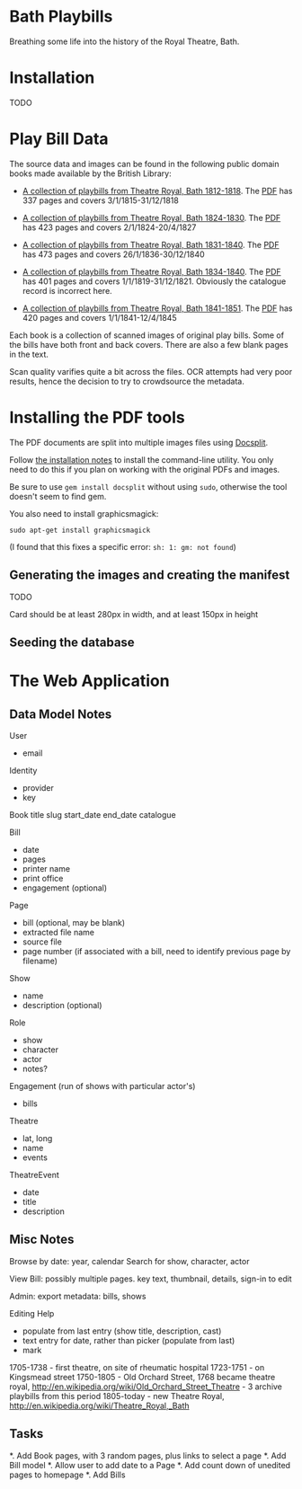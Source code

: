 # Bath Playbills

Breathing some life into the history of the Royal Theatre, Bath.

# Installation

TODO

# Play Bill Data

The source data and images can be found in the following public domain books made available by the British Library:

* [A collection of playbills from Theatre Royal, Bath 1812-1818](http://catalogue.bl.uk/primo_library/libweb/action/dlDisplay.do?vid=BLVU1&afterPDS=true&institution=BL&docId=BLL01016661285). The [PDF](http://access.bl.uk/item/pdf/ark:/81055/vdc_100022589024.0x000002) has 337 pages and covers 3/1/1815-31/12/1818

* [A collection of playbills from Theatre Royal, Bath 1824-1830](http://catalogue.bl.uk/primo_library/libweb/action/dlDisplay.do?vid=BLVU1&afterPDS=true&institution=BL&docId=BLL01016661327). The [PDF](http://access.bl.uk/item/pdf/ark:/81055/vdc_100022589026.0x000002) has 423 pages and covers 2/1/1824-20/4/1827

* [A collection of playbills from Theatre Royal, Bath 1831-1840](http://catalogue.bl.uk/primo_library/libweb/action/dlDisplay.do?vid=BLVU1&afterPDS=true&institution=BL&docId=BLL01016661328). The [PDF](http://access.bl.uk/item/pdf/ark:/81055/vdc_100022589042.0x000002) has 473 pages and covers 26/1/1836-30/12/1840


* [A collection of playbills from Theatre Royal, Bath 1834-1840](http://catalogue.bl.uk/primo_library/libweb/action/dlDisplay.do?vid=BLVU1&afterPDS=true&institution=BL&docId=BLL01016661326). The [PDF](http://access.bl.uk/item/pdf/ark:/81055/vdc_100022589028.0x000002) has 401 pages and covers 1/1/1819-31/12/1821. Obviously the catalogue record is incorrect here. 

* [A collection of playbills from Theatre Royal, Bath 1841-1851](http://catalogue.bl.uk/primo_library/libweb/action/dlDisplay.do?vid=BLVU1&afterPDS=true&institution=BL&docId=BLL01016661329). The [PDF](http://access.bl.uk/item/pdf/ark:/81055/vdc_100022589036.0x000002) has 420 pages and covers 1/1/1841-12/4/1845

Each book is a collection of scanned images of original play bills. Some of the bills have both front and back covers. There are also a few blank pages in the text.

Scan quality varifies quite a bit across the files. OCR attempts had very poor results, hence the decision to try to crowdsource the metadata.

# Installing the PDF tools

The PDF documents are split into multiple images files using [Docsplit](http://documentcloud.github.io/docsplit/).

Follow [the installation notes](http://documentcloud.github.io/docsplit/) to install the command-line utility. You only need to do this if you plan on 
working with the original PDFs and images.

Be sure to use `gem install docsplit` without using `sudo`, otherwise the tool doesn't seem to find gem.

You also need to install graphicsmagick:

`sudo apt-get install graphicsmagick`

(I found that this fixes a specific error: `sh: 1: gm: not found`)

## Generating the images and creating the manifest

TODO

Card should be at least 280px in width, and at least 150px in height

## Seeding the database

# The Web Application

## Data Model Notes

User
 - email

Identity
 - provider
 - key

Book
  title
  slug
  start_date
  end_date
  catalogue
  

Bill
 - date
 - pages
 - printer name
 - print office
 - engagement (optional)

Page
 - bill (optional, may be blank)
 - extracted file name
 - source file
 - page number (if associated with a bill, need to identify previous page by filename)

Show
 - name
 - description (optional)
 
Role
 - show
 - character
 - actor
 - notes?

Engagement (run of shows with particular actor's)
 - bills

Theatre
 - lat, long
 - name
 - events

TheatreEvent
 - date
 - title
 - description

## Misc Notes

Browse by date: year, calendar
Search for show, character, actor

View Bill: possibly multiple pages. key text, thumbnail, details, sign-in to edit

Admin: export metadata: bills, shows

Editing Help
 - populate from last entry (show title, description, cast)
 - text entry for date, rather than picker (populate from last)
 - mark

1705-1738 - first theatre, on site of rheumatic hospital
1723-1751 - on Kingsmead street
1750-1805 - Old Orchard Street, 1768 became theatre royal, http://en.wikipedia.org/wiki/Old_Orchard_Street_Theatre
          - 3 archive playbills from this period
1805-today - new Theatre Royal, http://en.wikipedia.org/wiki/Theatre_Royal,_Bath

## Tasks

*. Add Book pages, with 3 random pages, plus links to select a page
*. Add Bill model
*. Allow user to add date to a Page
*. Add count down of unedited pages to homepage
*. Add Bills